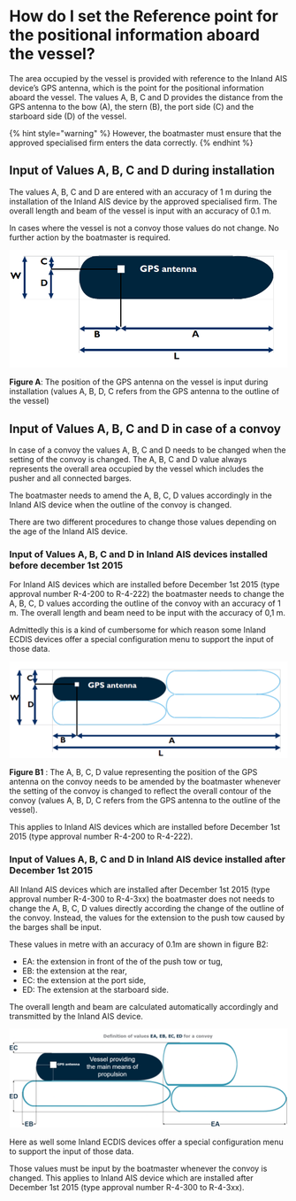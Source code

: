 # How do I set the Reference point for the positional information aboard the vessel?

The area occupied by the vessel is provided with reference to the Inland AIS device’s GPS antenna, which is the point for the positional information aboard the vessel. The values A, B, C and D provides the distance from the GPS antenna to the bow \(A\), the stern \(B\), the port side \(C\) and the starboard side \(D\) of the vessel.

{% hint style="warning" %}
However, the boatmaster must ensure that the approved specialised firm enters the data correctly.
{% endhint %}

## **Input of Values A, B, C and D during installation**

The values A, B, C and D are entered with an accuracy of 1 m during the installation of the Inland AIS device by the approved specialised firm. The overall length and beam of the vessel is input with an accuracy of 0.1 m.

In cases where the vessel is not a convoy those values do not change. No further action by the boatmaster is required.

![Figure A](.gitbook/assets/1%20%282%29.png)

**Figure A**: The position of the GPS antenna on the vessel is input during installation \(values A, B, D, C refers from the GPS antenna to the outline of the vessel\)

## **Input of Values A, B, C and D in case of a convoy**

In case of a convoy the values A, B, C and D needs to be changed when the setting of the convoy is changed. The A, B, C and D value always represents the overall area occupied by the vessel which includes the pusher and all connected barges.

The boatmaster needs to amend the A, B, C, D values accordingly in the Inland AIS device when the outline of the convoy is changed.

There are two different procedures to change those values depending on the age of the Inland AIS device.

### **Input of Values A, B, C and D in Inland AIS devices installed before december 1st 2015**

For Inland AIS devices which are installed before December 1st 2015 \(type approval number R-4-200 to R-4-222\) the boatmaster needs to change the A, B, C, D values according the outline of the convoy with an accuracy of 1 m. The overall length and beam need to be input with the accuracy of 0,1 m.

Admittedly this is a kind of cumbersome for which reason some Inland ECDIS devices offer a special configuration menu to support the input of those data.

![Figure B1](.gitbook/assets/2%20%281%29.png)

**Figure B1** : The A, B, C, D value representing the position of the GPS antenna on the convoy needs to be amended by the boatmaster whenever the setting of the convoy is changed to reflect the overall contour of the convoy \(values A, B, D, C refers from the GPS antenna to the outline of the vessel\).

This applies to Inland AIS devices which are installed before December 1st 2015 \(type approval number R-4-200 to R-4-222\).

### **Input of Values A, B, C and D in Inland AIS device installed after December 1st 2015**

All Inland AIS devices which are installed after December 1st 2015 \(type approval number R-4-300 to R-4-3xx\) the boatmaster does not needs to change the A, B, C, D values directly according the change of the outline of the convoy. Instead, the values for the extension to the push tow caused by the barges shall be input.

These values in metre with an accuracy of 0.1m are shown in figure B2:

* EA: the extension in front of the of the push tow or tug,
* EB: the extension at the rear,
* EC: the extension at the port side,
* ED: The extension at the starboard side.

The overall length and beam are calculated automatically accordingly and transmitted by the Inland AIS device.

![Figure B2](.gitbook/assets/3%20%281%29.png)

Here as well some Inland ECDIS devices offer a special configuration menu to support the input of those data.

Those values must be input by the boatmaster whenever the convoy is changed. This applies to Inland AIS device which are installed after December 1st 2015 \(type approval number R-4-300 to R-4-3xx\).

